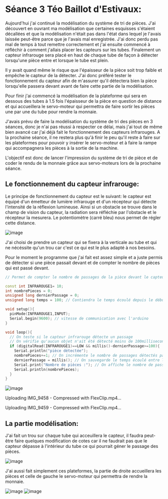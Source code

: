#  Séance 3 Téo Baillot d'Estivaux:  

Aujourd'hui j'ai continué la modélisation du système de tri de pièces. J'ai découvert en ouvrant ma modélisation que certaines esquisses s'étaient décallées et que la modélisation n'était pas dans l'état dans lequel je l'avais laissée peut-être parce que je l'avais mal enregistrée.
J'ai donc perdu pas mal de temps à tout remettre correctement et j'ai ensuite commencé à réfléchir à comment j'allais placer les capteurs sur les tubes. Finalement un capteur infrarouge sera placé en haut de chaque tube de façon à détecter lorsqu'une pièce entre et lorsque le tube est plein.  

Il y avait quand même le risque que l'épaisseur de la pièce soit trop faible et empêche le capteur de la détecter. J'ai donc préféré tester le fonctionnement du capteur afin de m'assurer qu'il détectera bien la pièce lorsqu'elle passera devant avant de faire cette partie de la modélisation.  

Pour finir j'ai commencé la modélisation de la plateforme qui sera en dessous des tubes à 1.5 fois l'épaisseur de la pièce en question de distance et qui accueillera le servo-moteur qui permettra de faire sortir les pièces une par une du tube pour rendre la monnaie.  

J'avais prévu de faire la modélisation du système de tri des pièces en 3 séances, donc je n'ai pas réussi à respecter ce délai, mais j'ai tout de même bien avancé car j'ai déjà fait le fonctionnement des capteurs infrarouges.
A la prochaine séance, il ne restera plus qu'à finir le peu qu'il reste à faire sur les plateformes pour pouvoir y insérer le servo-moteur et à faire la rampe qui accompagnera les pièces à la sortie de la machine.  

L'objectif est donc de lancer l'impression du système de tri de pièce et de coder le rendu de la monnaie grâce aux servo-moteurs lors de la prochaine séance.

## Le fonctionnement du capteur infrarouge:
Le principe de fonctionnement du capteur est le suivant: le capteur est équipé d'un émetteur de lumière infrarouge et d'un récepteur qui détecte l'intensité de la réflexion lumineuse. Ainsi si un obstacle se trouve dans le champ de vision du capteur, la radiation sera réfléchie par l'obstacle et le récepteur la mesurera. Le potentiomètre (carré bleu) nous permet de régler cette distance.  

![image](https://user-images.githubusercontent.com/79744829/211818236-2b4bf64e-88ce-4eb5-b5ee-c8502acbbc98.png)  

J'ai choisi de prendre un capteur qui se fixera à la verticale au tube et qui ne nécéssite qu'un trou car c'est ce qui est le plus adapté à nos besoins.  

Pour le moment le programme que j'ai fait est assez simple et a juste permis de détecter si une pièce passait devant et de compter le nombre de pièces qui est passé devant.  

```cpp
// Permet de compter le nombre de passages de la pièce devant le capteur infrarouge

const int INFRAROUGE1= 10;
int nombrePieces = 0;
unsigned long dernierPassage = 0;
unsigned long temps = 100; // Contiendra le temps écoulé depuis le début du programme

void setup(){
  pinMode(INFRAROUGE1,INPUT);
  Serial.begin(9600); // vitesse de communication avec l'arduino
}

void loop(){
  // On teste si le capteur infrarouge détecte un passage 
  // On vérifie qu'aucun objet n'ait été détecté moins de 100millisecondes plus tôt.
  if (digitalRead(INFRAROUGE1)==LOW && millis()-dernierPassage>=100){ 
    Serial.println("pièce détectée");
    nombrePieces+=1; // On incrémente le nombre de passages détectés par le capteur
    dernierPassage = millis(); // On sauvegarde le temps écoulé entre le lancement du programme et ce passage
    Serial.print("Nombre de pièces :"); // On affiche le nombre de passages sur le moniteur série
    Serial.println(nombrePieces);
  }
}
``` 

![image](https://user-images.githubusercontent.com/79744829/211818491-589a1d76-98bc-45a1-b73f-ec865e528ff9.png)  

Uploading IMG_9458 - Compressed with FlexClip.mp4…  

Uploading IMG_9459 - Compressed with FlexClip.mp4…  

## La partie modélisation:  

J'ai fait un trou sur chaque tube qui acceuillera le capteur, il faudra peut-être faire quelques modification de cotes car il ne faudrait pas que le capteur dépasse à l'intérieur du tube ce qui pourrait géner le passage des pièces.  

![image](https://user-images.githubusercontent.com/79744829/211818919-d1e62945-4c36-423b-9217-3fb98299446b.png)

J'ai aussi fait simplement ces plateformes, la partie de droite accueillera les pièces et celle de gauche le servo-moteur qui permettra de rendre la monnaie.  

![image](https://user-images.githubusercontent.com/79744829/211819037-cbc6743c-c057-412f-94c8-5b277e259153.png)
![image](https://user-images.githubusercontent.com/79744829/211819264-3c017459-9d10-47b0-b0f2-821325bc3b2c.png)

